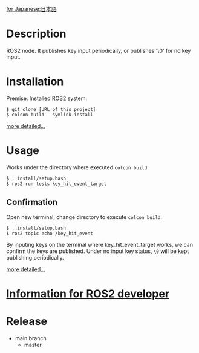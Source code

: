 [for Japanese:日本語](docs/README_JP.md)

# Description
ROS2 node. It publishes key input periodically, or publishes '\0' for no key input.

# Installation
Premise: Installed [ROS2](https://index.ros.org/doc/ros2/) system.

```
$ git clone [URL of this project]
$ colcon build --symlink-install
```

[more detailed...](docs/Installation.md)

# Usage
Works under the directory where executed `colcon build`.

```
$ . install/setup.bash
$ ros2 run tests key_hit_event_target
```

## Confirmation
Open new terminal, change directory to execute `colcon build`.

```
$ . install/setup.bash
$ ros2 topic echo /key_hit_event
```

By inputing keys on the terminal where key_hit_event_target works, we can confirm the keys are published.
Under no input key status, `\0` will be kept publishing periodically.

[more detailed...](docs/Usage.md)


# [Information for ROS2 developer](docs/Information_for_ROS2_developer.md)

# Release
* main branch
    * master

